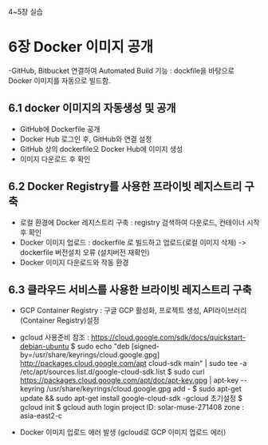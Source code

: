 4~5장 실습

# 6장 Docker 이미지 공개
-GitHub, Bitbucket 연결하여 Automated Build 기능 : dockfile을 바탕으로 Docker 이미지를 자동으로 빌드함.

## 6.1 docker 이미지의 자동생성 및 공개
- GitHub에 Dockerfile 공개
- Docker Hub 로그인 후, GitHub와 연결 설정
- GitHub 상의 dockerfile오 Docker Hub에 이미지 생성
- 이미지 다운로드 후 확인

## 6.2 Docker Registry를 사용한 프라이빗 레지스트리 구축
- 로컬 환경에 Docker 레지스트리 구축 : registry 검색하여 다운로드, 컨테이너 시작 후 확인
- Docker 이미지 업로드 : dockerfile 로 빌드하고 업로드(로컬 이미지 삭제) 
	-> dockerfile 버전설치 오류 (설치버전 재확인)
- Docker 이미지 다운로드와 작동 환경 

## 6.3 클라우드 서비스를 사용한 브라이빗 레지스트리 구축
- GCP Container Registry : 구글 GCP 활성화, 프로젝트 생성, API라이브러리(Container Registry)설정
- gcloud 사용준비
참조 : https://cloud.google.com/sdk/docs/quickstart-debian-ubuntu
$ sudo echo "deb [signed-by=/usr/share/keyrings/cloud.google.gpg] http://packages.cloud.google.com/apt cloud-sdk main" | sudo tee -a /etc/apt/sources.list.d/google-cloud-sdk.list
$ sudo curl https://packages.cloud.google.com/apt/doc/apt-key.gpg |  apt-key --keyring /usr/share/keyrings/cloud.google.gpg add -
$ sudo apt-get update && sudo apt-get install google-cloud-sdk
-gcloud 초기설정
 $ gcloud init
 $ gcloud auth login
	project ID: solar-muse-271408
	zone : asia-east2-c

- Docker 이미지 업로드
	에러 발생
	(gcloud로 GCP 이미지 업로드 에러)
